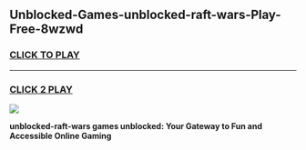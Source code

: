 
## Unblocked-Games-unblocked-raft-wars-Play-Free-8wzwd
<h3>
<a href="https://premium76.site?title=unblocked-raft-wars&ref=23A">CLICK TO PLAY</a></h3>
<hr>

<h3>
<a href="https://premium76.site?title=unblocked-raft-wars&ref=23A">CLICK 2 PLAY</a>
  
</h3>

<a href="https://premium76.site?title=unblocked-raft-wars&ref=23A"><img src="https://clearcache.store/games.png"></a>


**unblocked-raft-wars games unblocked: Your Gateway to Fun and Accessible Online Gaming**
